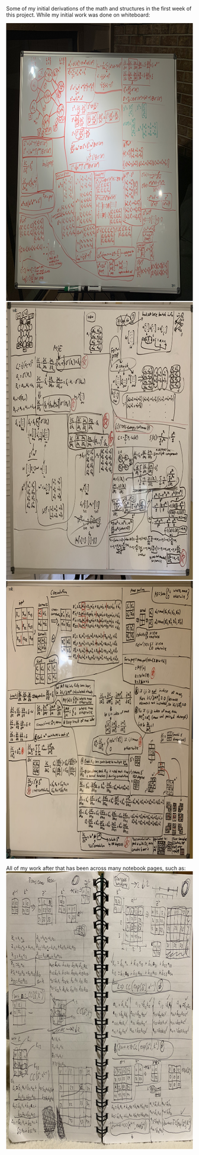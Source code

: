 Some of my initial derivations of the math and structures in the first week of this project.  While my initial work was done on whiteboard:

<img src="whiteboard1.jpeg" width="1000" height="750" />
<img src="whiteboard2.jpeg" width="1000" height="750" />
<img src="whiteboard3.jpeg" width="1000" height="750" />

All of my work after that has been across many notebook pages, such as:
<img src="notebook1.jpeg" width="1000" height="750" />
